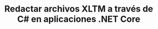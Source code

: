 ---
############################# Static ############################
layout: "auto-gen-gist"
draft: false
path: "es/redaction/net/text/xltm/"
otherformats: PDF DOC DOT DOCX DOCM DOTX DOTM RTF XLSX XLSM XLTX XLS XLT CSV PPT PPTX  PPS POT PPSX PPTM PPSM POTM 

############################# Head ############################
head_title: "Redactar información confidencial de documentos a través de .NET Core"
head_description: "Aplique la redacción de texto usando una frase exacta o una expresión regular para documentos de diferentes formatos"

############################# Header ############################
title: "Redactar archivos XLTM a través de C# en aplicaciones .NET Core"
description: "Buscar y reemplazar texto en documentos, hojas de cálculo y presentaciones de Office y OpenOffice, así como XLTM en Windows, Linux y macOS"

######################### Download Button #######################
button:
    enable: true

############################# About ############################
about:
    enable: true
    title: "Redacción de documentos para la API de .NET"
    content: |
        Una única interfaz independiente del formato para redactar información confidencial y clasificada de documentos e imágenes PDF, Word, Excel, PowerPoint, incluida la capacidad de cambiar metadatos y eliminar comentarios. Con la herramienta GroupDocs.Redaction, puede redactar texto y guardar el documento redactado en PDF, transformando todas las páginas en imágenes rasterizadas o manteniendo el documento en su formato original para su posterior edición.

############################# content ############################
steps:
    enable: true
    block:
    - title_left: "Redactar texto exacto de XLTM a través de C#"
      content_left: |
        [GroupDocs.Redaction](/redaction/net/) facilita a los desarrolladores de .NET agregar la función de redacción de archivos XLTM con unos sencillos pasos.

        * Cree una instancia de la clase [Redactor](https://apireference.groupdocs.com/redaction/net/groupdocs.redaction/redactor) y cargue el archivo XLTM
        * Crear una instancia de la clase [ExactPhraseRedaction](https://apireference.groupdocs.com/redaction/net/groupdocs.redaction.redactions/exactphraseredaction) para buscar y reemplazar el texto
        * Llame al método [Redactor.Apply](https://apireference.groupdocs.com/redaction/net/groupdocs.redaction/redactor/methods/apply/index) con objeto de ExactPhraseRedaction

      title_right: "Comience con la API de Redacción"
      content_right: |
        Instale desde la línea de comandos como ```nuget install GroupDocs.Redaction``` o a través de la Consola del administrador de paquetes de Visual Studio con ```Install-Package GroupDocs.Redaction```.
        Como alternativa, obtenga el instalador MSI sin conexión o las DLL en un archivo ZIP de [descargas](https://downloads.groupdocs.com/redaction/net) y consúltelo en su proyecto manualmente.
        
      code: |
        ```cs
        using (Redactor redactor = new Redactor(@"sample.csv"))
        {
        	redactor.Apply(new ExactPhraseRedaction("John Doe", new ReplacementOptions("[personal]")));
        	redactor.Save();
        }
        ```
        
    - title_left: "Requisitos del sistema"
      content_left: |
        Las API de GroupDocs.Assembly Java son compatibles con todas las principales plataformas y sistemas operativos. Puede generar documentos en Microsoft Word, Excel, PowerPoint, Outlook, OpenOffice y más de 50 formatos. Para obtener una guía completa de requisitos del sistema, visite [requisitos del sistema](https://docs.groupdocs.com/assembly/java/system-requirements/) Antes de ejecutar el código a continuación, asegúrese de tener los siguientes requisitos previos instalados en su sistema:
         * Sistemas Operativos: Microsoft Windows, Linux, Mac OS
         * Compatibilidad con versiones de Java: J2SE 7.0 (1.7), J2SE 8.0 (1.8) o superior
         * Obtenga la última versión de las API Java de GroupDocs.Assembly de [Maven](https://mvnrepository.com/artifact/com.groupdocs/groupdocs-assembly/)
        
      title_right: "Por qué usar GroupDocs.Assembly"
      content_right: |
        * Cree documentos personalizados a partir de plantillas.
        * Adjunte dinámicamente archivos adjuntos de correo electrónico.
        * No se requiere software adicional para crear y automatizar documentos.
        * Genera un documento de salida basado en la fuente de datos.
        * Insertar dinámicamente el contenido del documento en el informe
        * Aplicar fórmula durante el montaje de la hoja de cálculo.
        * Proporciona soporte para múltiples formatos de datos
        * Soporte de operaciones de datos secuenciales.

demos:
    enable: true
        

more_formats:
    enable: true


back_to_top:
    enable: true
---